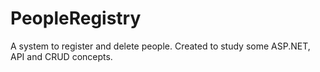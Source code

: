 # PeopleRegistry

A system to register and delete people. Created to study some ASP.NET, API and CRUD concepts. 
